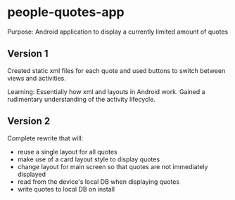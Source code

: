 people-quotes-app
=================

Purpose: Android application to display a currently limited amount of quotes

Version 1
---------

Created static xml files for each quote and used buttons to switch between views and activities.

Learning: Essentially how xml and layouts in Android work. Gained a rudimentary understanding of the activity lifecycle.

Version 2
---------

Complete rewrite that will:
  - reuse a single layout for all quotes
  - make use of a card layout style to display quotes
  - change layout for main screen so that quotes are not immediately displayed
  - read from the device's local DB when displaying quotes
  - write quotes to local DB on install
